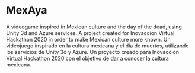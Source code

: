 # MexAya
A videogame inspired in Mexican culture and the day of the dead, using Unity 3d and Azure services. A project created for Inovaccion Virtual Hackathon 2020 in order to make Mexican culture more known.  Un videojuego inspirado en la cultura mexicana y el día de muertos, utilizando los servicios de Unity 3d y Azure. Un proyecto creado para Inovaccion Virtual Hackathon 2020 con el objetivo de dar a conocer la cultura mexicana.
